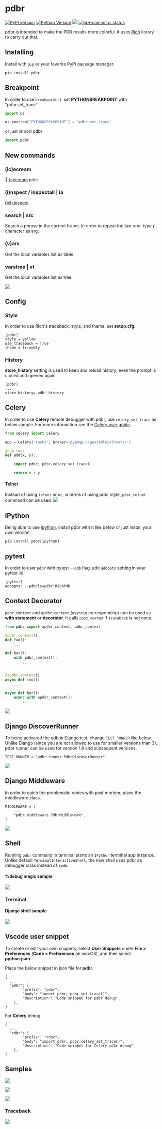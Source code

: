 # pdbr

[![PyPI version](https://badge.fury.io/py/pdbr.svg)](https://pypi.org/project/pdbr/) [![Python Version](https://img.shields.io/pypi/pyversions/pdbr.svg)](https://pypi.org/project/pdbr/) [![](https://github.com/cansarigol/pdbr/workflows/Test/badge.svg)](https://github.com/cansarigol/pdbr/actions?query=workflow%3ATest) [![pre-commit.ci status](https://results.pre-commit.ci/badge/github/cansarigol/pdbr/master.svg)](https://results.pre-commit.ci/latest/github/cansarigol/pdbr/master)


pdbr is intended to make the PDB results more colorful. it uses [Rich](https://github.com/willmcgugan/rich) library to carry out that.


## Installing

Install with `pip` or your favorite PyPi package manager.

```
pip install pdbr
```


## Breakpoint

In order to use ```breakpoint()```, set **PYTHONBREAKPOINT** with "pdbr.set_trace"

```python
import os

os.environ["PYTHONBREAKPOINT"] = "pdbr.set_trace"
```

or just import pdbr

```python
import pdbr
```

## New commands
### (ic)ecream
🍦 [Icecream](https://github.com/gruns/icecream) print.
### (i)nspect / inspectall | ia
[rich.inspect](https://rich.readthedocs.io/en/latest/introduction.html?s=03#rich-inspector)
### search | src
Search a phrase in the current frame.
In order to repeat the last one, type **/** character as arg.
### (v)ars
Get the local variables list as table.
### varstree | vt
Get the local variables list as tree.

![](/images/image5.png)

## Config
### Style
In order to use Rich's traceback, style, and theme, set **setup.cfg**.

```
[pdbr]
style = yellow
use_traceback = True
theme = friendly
```

### History
**store_history** setting is used to keep and reload history, even the prompt is closed and opened again.
```
[pdbr]
...
store_history=.pdbr_history
```

## Celery
In order to use **Celery** remote debugger with pdbr, use ```celery_set_trace``` as below sample. For more information see the [Celery user guide](https://docs.celeryproject.org/en/stable/userguide/debugging.html).

```python
from celery import Celery

app = Celery('tasks', broker='pyamqp://guest@localhost//')

@app.task
def add(x, y):

    import pdbr; pdbr.celery_set_trace()

    return x + y

```
#### Telnet
Instead of using `telnet` or `nc`, in terms of using pdbr style, `pdbr_telnet` command can be used.
![](/images/image6.png)


## IPython

Being able to use [ipython](https://ipython.readthedocs.io/), install pdbr with it like below or just install your own version.

```
pip install pdbr[ipython]
```

## pytest
In order to user `pdbr` with pytest `--pdb` flag, add `addopts` setting in your pytest.ini.

```
[pytest]
addopts: --pdbcls=pdbr:RichPdb
```
## Context Decorator
`pdbr_context` and `apdbr_context` (`asyncio` corresponding) can be used as **with statement** or **decorator**. It calls `post_mortem` if `traceback` is not none.

```python
from pdbr import apdbr_context, pdbr_context

@pdbr_context()
def foo():
    ...

def bar():
    with pdbr_context():
        ...


@apdbr_context()
async def foo():
    ...

async def bar():
    async with apdbr_context():
        ...
```

![](/images/image12.png)
## Django DiscoverRunner
To being activated the pdb in Django test, change `TEST_RUNNER` like below. Unlike Django (since you are not allowed to use for smaller versions than 3), pdbr runner can be used for version 1.8 and subsequent versions.

```
TEST_RUNNER = "pdbr.runner.PdbrDiscoverRunner"
```
![](/images/image10.png)
## Django Middleware
In order to catch the problematic codes with post mortem, place the middleware class.

```
MIDDLEWARE = (
    ...
    "pdbr.middleware.PdbrMiddleware",
)
```
![](/images/image11.png)
## Shell
Running `pdbr` command in terminal starts an `IPython` terminal app instance. Unlike default `TerminalInteractiveShell`, the new shell uses pdbr as debugger class instead of `ipdb`.
#### %debug magic sample
![](/images/image9.png)
### Terminal
#### Django shell sample
![](/images/image7.png)

## Vscode user snippet

To create or edit your own snippets, select **User Snippets** under **File > Preferences** (**Code > Preferences** on macOS), and then select **python.json**.

Place the below snippet in json file for **pdbr**.

```
{
  ...
  "pdbr": {
        "prefix": "pdbr",
        "body": "import pdbr; pdbr.set_trace()",
        "description": "Code snippet for pdbr debug"
    },
}
```

For **Celery** debug.

```
{
  ...
  "rdbr": {
        "prefix": "rdbr",
        "body": "import pdbr; pdbr.celery_set_trace()",
        "description": "Code snippet for Celery pdbr debug"
    },
}
```

## Samples
![](/images/image1.png)

![](/images/image3.png)

![](/images/image4.png)

### Traceback
![](/images/image2.png)
